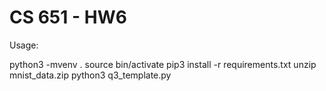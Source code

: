 # CS 651 - HW6

Usage:

python3 -mvenv .
source bin/activate
pip3 install -r requirements.txt
unzip mnist_data.zip
python3 q3_template.py

